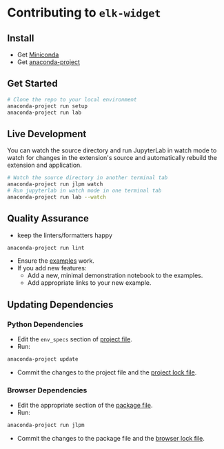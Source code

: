 # Contributing to `elk-widget`

## Install

- Get [Miniconda](https://docs.conda.io/en/latest/miniconda.html)
- Get [anaconda-project](https://anaconda-project.readthedocs.io)

## Get Started

```bash
# Clone the repo to your local environment
anaconda-project run setup
anaconda-project run lab
```

## Live Development

You can watch the source directory and run JupyterLab in watch mode to watch for changes
in the extension's source and automatically rebuild the extension and application.

```bash
# Watch the source directory in another terminal tab
anaconda-project run jlpm watch
# Run jupyterlab in watch mode in one terminal tab
anaconda-project run lab --watch
```

## Quality Assurance

- keep the linters/formatters happy

```bash
anaconda-project run lint
```

- Ensure the [examples](./examples) work.
- If you add new features:
  - Add a new, minimal demonstration notebook to the examples.
  - Add appropriate links to your new example.

## Updating Dependencies

### Python Dependencies

- Edit the `env_specs` section of [project file](./anaconda-project.yml).
- Run:

```bash
anaconda-project update
```

- Commit the changes to the project file and the
  [project lock file](./anaconda-project-lock.yml).

### Browser Dependencies

- Edit the appropriate section of the [package file](./package.json).
- Run:

```bash
anaconda-project run jlpm
```

- Commit the changes to the package file and the [browser lock file](./yarn.lock).
